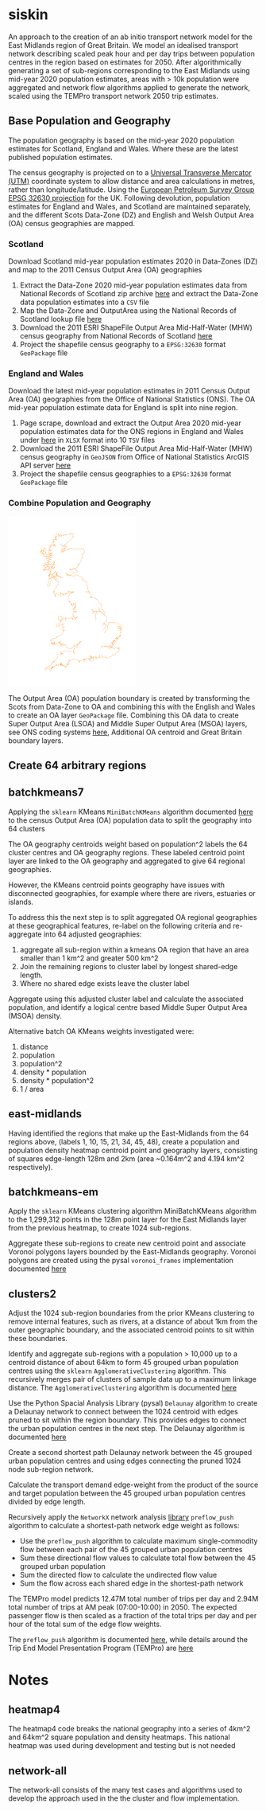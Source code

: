 ﻿# siskin
An approach to the creation of an ab initio transport network model for the East Midlands region of Great Britain. We model an idealised transport network describing scaled peak hour and per day trips between population centres in the region based on estimates for 2050. After algorithmically generating a set of sub-regions corresponding to the East Midlands using mid-year 2020 population estimates, areas with > 10k population were aggregated and network flow algorithms applied to generate the network, scaled using the TEMPro transport network 2050 trip estimates.

## Base Population and Geography

The population geography is based on the mid-year 2020 population estimates for Scotland, England and Wales. Where these are the latest published population estimates.

The census geography is projected on to a [Universal Transverse Mercator (UTM)](https://en.wikipedia.org/wiki/Universal_Transverse_Mercator_coordinate_system) coordinate system to allow distance and area calculations in metres, rather than longitude/latitude. Using the [European Petroleum Survey Group](https://en.wikipedia.org/wiki/EPSG_Geodetic_Parameter_Dataset) [EPSG 32630 projection](https://epsg.io/32630) for the UK. Following devolution, population estimates for England and Wales, and Scotland are maintained separately, and the different Scots Data-Zone (DZ) and English and Welsh Output Area (OA) census geographies are mapped.

### Scotland
Download Scotland mid-year population estimates 2020 in Data-Zones (DZ) and map to the 2011 Census Output Area (OA) geographies

1.   Extract the Data-Zone 2020 mid-year population estimates data from National Records of Scotland zip archive [here](https://www.nrscotland.gov.uk/files/statistics/population-estimates/sape-20/) and extract the Data-Zone data population estimates into a `CSV` file
2.   Map the Data-Zone and OutputArea using the National Records of Scotland lookup file [here](https://www.nrscotland.gov.uk/files/geography/2011-census/OA_DZ_IZ_2011.xlsx)
3.   Download the 2011 ESRI ShapeFile Output Area Mid-Half-Water (MHW) census geography from National Records of Scotland [here](https://www.nrscotland.gov.uk/files/geography/output-area-2011-mhw.zip)
4.   Project the shapefile census geography to a `EPSG:32630` format `GeoPackage` file


### England and Wales
Download the latest mid-year population estimates in 2011 Census Output Area (OA) geographies from the Office of National Statistics (ONS). The OA mid-year population estimate data for England is split into nine region.

1.    Page scrape, download and extract the Output Area 2020 mid-year population estimates data for the ONS regions in England and Wales under [here](https://www.ons.gov.uk/peoplepopulationandcommunity/populationandmigration/populationestimates#datasets) in `XLSX` format into 10 `TSV` files
2.   Download the 2011 ESRI ShapeFile Output Area Mid-Half-Water (MHW) census geography in `GeoJSON` from Office of National Statistics ArcGIS API server [here](https://services1.arcgis.com/ESMARspQHYMw9BZ9/ArcGIS/rest/services/Output_Areas_December_2011_Boundaries_EW_BFC/FeatureServer/0)
4.   Project the shapefile census geographies to a `EPSG:32630` format `GeoPackage` file

### Combine Population and Geography

![outer](outer.png)

The Output Area (OA) population boundary is created by transforming the Scots from Data-Zone to OA and combining this with the English and Wales to create an OA layer `GeoPackage` file. Combining this OA data to create Super Output Area (LSOA) and Middle Super Output Area (MSOA) layers, see ONS coding systems [here](https://en.wikipedia.org/wiki/ONS_coding_system), Additional OA centroid and Great Britain boundary layers.

## Create 64 arbitrary regions
## batchkmeans7
Applying the `sklearn` KMeans `MiniBatchKMeans` algorithm documented [here](https://scikit-learn.org/stable/modules/generated/sklearn.cluster.MiniBatchKMeans.html) to the census Output Area (OA) population data to split the geography into 64 clusters

The OA geography centroids weight based on population^2 labels the 64 cluster centres and OA geography regions. These labeled centroid point layer are linked to the OA geography and aggregated to give 64 regional geographies.

However, the KMeans centroid points geography have issues with disconnected geographies, for example where there are rivers, estuaries or islands.

To address this the next step is to split aggregated OA regional geographies at these geographical features, re-label on the following criteria and re-aggregate into 64 adjusted geographies:

1. aggregate all sub-region within a kmeans OA region that have an area smaller than 1 km^2 and greater 500 km^2
2. Join the remaining regions to cluster label by longest shared-edge length.
3. Where no shared edge exists leave the cluster label

Aggregate using this adjusted cluster label and calculate the associated population, and identify a logical centre based Middle Super Output Area (MSOA) density.

Alternative batch OA KMeans weights investigated were:
1. distance
2. population
3. population^2
4. density * population
5. density * population^2
6. 1 / area

## east-midlands
Having identified the regions that make up the East-Midlands from the 64 regions above, (labels 1, 10, 15, 21, 34, 45, 48), create a population and population density heatmap centroid point and geography layers, consisting of squares edge-length 128m and 2km (area ~0.164m^2 and 4.194 km^2 respectively).

## batchkmeans-em
Apply the `sklearn` KMeans clustering algorithm MiniBatchKMeans algorithm to the 1,299,312 points in the 128m point layer for the East Midlands layer from the previous heatmap, to create 1024 sub-regions.

Aggregate these sub-regions to create new centroid point and associate Voronoi polygons layers bounded by the East-Midlands geography. Voronoi polygons are created using the pysal `voronoi_frames` implementation documented [here](https://pysal.org/libpysal/generated/libpysal.cg.voronoi_frames.html)

## clusters2

Adjust the 1024 sub-region boundaries from the prior KMeans clustering to remove internal features, such as rivers, at a distance of about 1km from the outer geographic boundary, and the associated centroid points to sit within these boundaries.

Identify and aggregate sub-regions with a population > 10,000 up to a centroid distance of about 64km to form 45 grouped urban population centres using the `sklearn` `AgglomerativeClustering` algorithm. This recursively merges pair of clusters of sample data up to a maximum linkage distance. The `AgglomerativeClustering` algorithm is documented [here](https://scikit-learn.org/stable/modules/generated/sklearn.cluster.AgglomerativeClustering.html)

Use the  Python Spacial Analysis Library (pysal) `Delaunay` algorithm to create a Delaunay network to connect between the 1024 centroid with edges pruned to sit within the region boundary. This provides edges to connect the urban population centres in the next step. The Delaunay algorithm is documented [here](https://pysal.org/libpysal/generated/libpysal.weights.Delaunay.html)

Create a second shortest path Delaunay network between the 45 grouped urban population centres and using edges connecting the pruned 1024 node sub-region network.

Calculate the transport demand edge-weight from the product of the source and target population between the 45 grouped urban population centres divided by edge length.

Recursively apply the `NetworkX` network analysis [library](https://networkx.org/) `preflow_push` algorithm to calculate a shortest-path network edge weight as follows:

* Use the `preflow_push` algorithm to calculate maximum single-commodity flow between each pair of the 45 grouped urban population centres
* Sum these directional flow values to calculate total flow between the 45 grouped urban population 
* Sum the directed flow to calculate the undirected flow value
* Sum the flow across each shared edge in the shortest-path network

The TEMPro model predicts 12.47M total number of trips per day and 2.94M total number of trips at AM peak (07:00-10:00) in 2050. The expected passenger flow is then scaled as a fraction of the total trips per day and per hour of the total sum of the edge flow weights.

The `preflow_push` algorithm is documented [here](https://networkx.org/documentation/stable/reference/algorithms/generated/networkx.algorithms.flow.preflow_push.html), while details around the Trip End Model Presentation Program (TEMPro) are [here](https://www.gov.uk/government/publications/tempro-downloads)

# Notes

## heatmap4
The heatmap4 code breaks the national geography into a series of 4km^2 and 64km^2 square population and density heatmaps. This national heatmap was used during development and testing but is not needed

## network-all
The network-all consists of the many test cases and algorithms used to develop the approach used in the the cluster and flow implementation.
